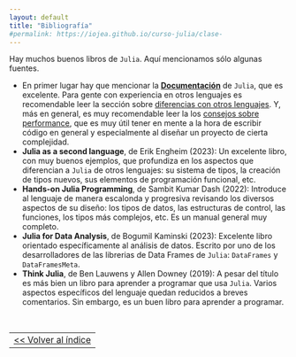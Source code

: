 ```yaml
---
layout: default
title: "Bibliografía"
#permalink: https://iojea.github.io/curso-julia/clase-
---
```


Hay muchos buenos libros de `Julia`. Aquí mencionamos sólo algunas fuentes.

+ En primer lugar hay que mencionar la [**Documentación**](https://docs.julialang.org/en/v1/) de `Julia`, que es excelente. Para gente con experiencia en otros lenguajes es recomendable leer la sección sobre [diferencias con otros lenguajes](https://docs.julialang.org/en/v1/manual/noteworthy-differences/). Y, más en general, es muy recomendable leer la los [consejos sobre performance](https://docs.julialang.org/en/v1/manual/performance-tips/), que es muy útil tener en mente a la hora de escribir código en general y especialmente al diseñar un proyecto de cierta complejidad. 
+ **Julia as a second language**, de Erik Engheim (2023): Un excelente libro, con muy buenos ejemplos, que profundiza en los aspectos que diferencian a `Julia` de otros lenguajes: su sistema de tipos, la creación de tipos nuevos, sus elementos de programación funcional, etc. 
+ **Hands-on Julia Programming**, de Sambit Kumar Dash (2022): Introduce al lenguaje de manera escalonda y progresiva revisando los diversos aspectos de su diseño: los tipos de datos, las estructuras de control, las funciones, los tipos más complejos, etc. Es un manual general muy completo. 
+ **Julia for Data Analysis**, de Bogumil Kaminski (2023): Excelente libro orientado específicamente al análisis de datos. Escrito por uno de los desarrolladores de las librerias de Data Frames de `Julia`: `DataFrames` y `DataFramesMeta`.
+ **Think Julia**, de Ben Lauwens y Allen Downey (2019): A pesar del título es más bien un libro para aprender a programar que usa `Julia`. Varios aspectos específicos del lenguaje quedan reducidos a breves comentarios. Sin embargo, es un buen libro para aprender a programar. 

<br>

<table class="botones">
<tr>
<td><div style="text-align: left">
<a href="https://iojea.github.io/curso-julia/"> << Volver al índice</a> 
</div></td>
</tr></table>
